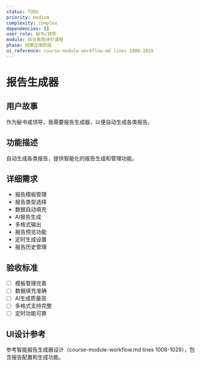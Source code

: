 ```yaml
---
status: TODO
priority: medium
complexity: complex
dependencies: []
user_role: 秘书/领导
module: 综合素质评价课程
phase: 结果应用阶段
ui_reference: course-module-workflow.md lines 1008-1029
---
```


# 报告生成器

## 用户故事
作为秘书或领导，我需要报告生成器，以便自动生成各类报告。

## 功能描述
自动生成各类报告，提供智能化的报告生成和管理功能。

## 详细需求
- 报告模板管理
- 报告类型选择
- 数据自动填充
- AI报告生成
- 多格式输出
- 报告预览功能
- 定时生成设置
- 报告历史管理

## 验收标准
- [ ] 模板管理完善
- [ ] 数据填充准确
- [ ] AI生成质量高
- [ ] 多格式支持完整
- [ ] 定时功能可靠

## UI设计参考
参考智能报告生成器设计（course-module-workflow.md lines 1008-1029），包含报告配置和生成功能。
